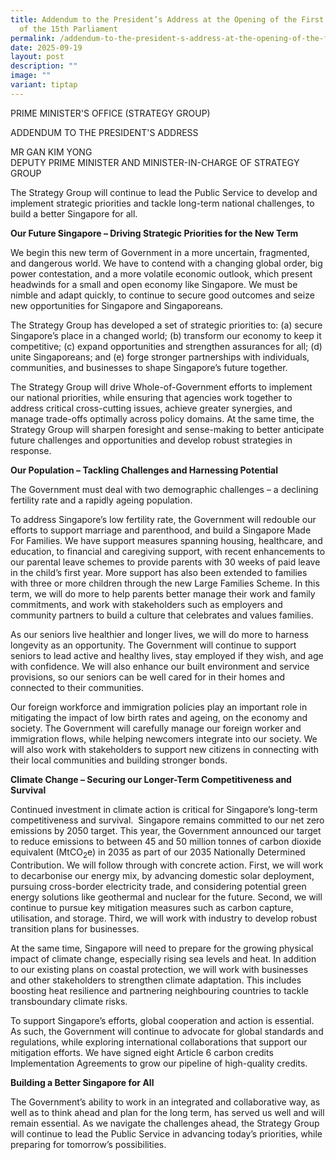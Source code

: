 ```yaml
---
title: Addendum to the President’s Address at the Opening of the First Session
  of the 15th Parliament
permalink: /addendum-to-the-president-s-address-at-the-opening-of-the-first-session-of-the-15th-parliament/
date: 2025-09-19
layout: post
description: ""
image: ""
variant: tiptap
---
```

<p>PRIME MINISTER'S OFFICE (STRATEGY GROUP)</p>
<p>ADDENDUM TO THE PRESIDENT'S ADDRESS</p>
<p>MR GAN KIM YONG
<br>DEPUTY PRIME MINISTER AND MINISTER-IN-CHARGE OF STRATEGY GROUP</p>
<p>The Strategy Group will continue to lead the Public Service to develop
and implement strategic priorities and tackle long-term national challenges,
to build a better Singapore for all.</p>
<p><strong>Our Future Singapore – Driving Strategic Priorities for the New Term</strong>
</p>
<p>We begin this new term of Government in a more uncertain, fragmented,
and dangerous world. We have to contend with a changing global order, big
power contestation, and a more volatile economic outlook, which present
headwinds for a small and open economy like Singapore. We must be nimble
and adapt quickly, to continue to secure good outcomes and seize new opportunities
for Singapore and Singaporeans.</p>
<p>The Strategy Group has developed a set of strategic priorities to: (a)
secure Singapore’s place in a changed world; (b) transform our economy
to keep it competitive; (c) expand opportunities and strengthen assurances
for all; (d) unite Singaporeans; and (e) forge stronger partnerships with
individuals, communities, and businesses to shape Singapore’s future together.</p>
<p>The Strategy Group will drive Whole-of-Government efforts to implement
our national priorities, while ensuring that agencies work together to
address critical cross-cutting issues, achieve greater synergies, and manage
trade-offs optimally across policy domains. At the same time, the Strategy
Group will sharpen foresight and sense-making to better anticipate future
challenges and opportunities and develop robust strategies in response.</p>
<p><strong>Our Population – Tackling Challenges and Harnessing Potential&nbsp;</strong>
</p>
<p>The Government must deal with two demographic challenges – a declining
fertility rate and a rapidly ageing population.</p>
<p>To address Singapore’s low fertility rate, the Government will redouble
our efforts to support marriage and parenthood, and build a Singapore Made
For Families. We have support measures spanning housing, healthcare, and
education, to financial and caregiving support, with recent enhancements
to our parental leave schemes to provide parents with 30 weeks of paid
leave in the child’s first year. More support has also been extended to
families with three or more children through the new Large Families Scheme.
In this term, we will do more to help parents better manage their work
and family commitments, and work with stakeholders such as employers and
community partners to build a culture that celebrates and values families.</p>
<p>As our seniors live healthier and longer lives, we will do more to harness
longevity as an opportunity. The Government will continue to support seniors
to lead active and healthy lives, stay employed if they wish, and age with
confidence. We will also enhance our built environment and service provisions,
so our seniors can be well cared for in their homes and connected to their
communities.</p>
<p>Our foreign workforce and immigration policies play an important role
in mitigating the impact of low birth rates and ageing, on the economy
and society. The Government will carefully manage our foreign worker and
immigration flows, while helping newcomers integrate into our society.
We will also work with stakeholders to support new citizens in connecting
with their local communities and building stronger bonds.&nbsp;</p>
<p><strong>Climate Change – Securing our Longer-Term Competitiveness and Survival</strong>
</p>
<p>Continued investment in climate action is critical for Singapore’s long-term
competitiveness and survival.&nbsp; Singapore remains committed to our
net zero emissions by 2050 target. This year, the Government announced
our target to reduce emissions to between 45 and 50 million tonnes of carbon
dioxide equivalent (MtCO<sub>2</sub>e) in 2035 as part of our 2035 Nationally
Determined Contribution. We will follow through with concrete action. First,
we will work to decarbonise our energy mix, by advancing domestic solar
deployment, pursuing cross-border electricity trade, and considering potential
green energy solutions like geothermal and nuclear for the future. Second,
we will continue to pursue key mitigation measures such as carbon capture,
utilisation, and storage. Third, we will work with industry to develop
robust transition plans for businesses.&nbsp;</p>
<p>At the same time, Singapore will need to prepare for the growing physical
impact of climate change, especially rising sea levels and heat. In addition
to our existing plans on coastal protection, we will work with businesses
and other stakeholders to strengthen climate adaptation. This includes
boosting heat resilience and partnering neighbouring countries to tackle
transboundary climate risks.</p>
<p>To support Singapore’s efforts, global cooperation and action is essential.
As such, the Government will continue to advocate for global standards
and regulations, while exploring international collaborations that support
our mitigation efforts. We have signed eight Article 6 carbon credits Implementation
Agreements to grow our pipeline of high-quality credits.</p>
<p><strong>Building a Better Singapore for All</strong>
</p>
<p>The Government’s ability to work in an integrated and collaborative way,
as well as to think ahead and plan for the long term, has served us well
and will remain essential. As we navigate the challenges ahead, the Strategy
Group will continue to lead the Public Service in advancing today’s priorities,
while preparing for tomorrow’s possibilities.</p>
<p>&nbsp;</p>